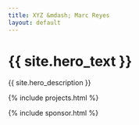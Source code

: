 ```yaml
---
title: XYZ &mdash; Marc Reyes
layout: default
---
```


<h1 class="hero">{{ site.hero_text }}</h1>

<p class="description">{{ site.hero_description }}</p>

{% include projects.html %}

{% include sponsor.html %}